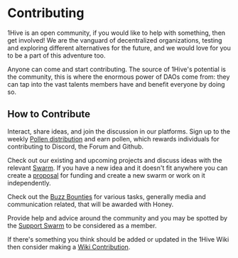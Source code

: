 # Contributing

1Hive is an open community, if you would like to help with something, then get involved! We are the vanguard of decentralized organizations, testing and exploring different alternatives for the future, and we would love for you to be a part of this adventure too.

Anyone can come and start contributing. The source of 1Hive's potential is the community, this is where the enormous power of DAOs come from: they can tap into the vast talents members have and benefit everyone by doing so.

## How to Contribute

Interact, share ideas, and join the discussion in our platforms. Sign up to the weekly [Pollen distribution](pollen.md) and earn pollen, which rewards individuals for contributing to Discord, the Forum and Github.

Check out our existing and upcoming projects and discuss ideas with the relevant [Swarm](../community/swarms/). If you have a new idea and it doesn't fit anywhere you can create a [proposal](../projects/honey/participation.md) for funding and create a new swarm or work on it independently.

Check out the [Buzz Bounties](../community/media/buzz-bounty.md) for various tasks, generally media and communication related, that will be awarded with Honey.

Provide help and advice around the community and you may be spotted by the [Support Swarm](../community/swarms/support.md) to be considered as a member.

If there's something you think should be added or updated in the 1Hive Wiki then consider making a [Wiki Contribution](../guides/wiki-contribution.md).

